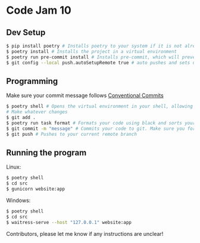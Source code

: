 # Code Jam 10

## Dev Setup

```sh
$ pip install poetry # Installs poetry to your system if it is not already
$ poetry install # Installs the project in a virtual environment
$ poetry run pre-commit install # Installs pre-commit, which will prevent you from committing should your code not pass linting
$ git config --local push.autoSetupRemote true # auto pushes and sets up your remote origin branch
```

## Programming
Make sure your commit message follows [Conventional Commits](https://www.conventionalcommits.org/en/v1.0.0/)
```sh
$ poetry shell # Opens the virtual environment in your shell, allowing you to access the installed dependencies
# Make whatever changes
$ git add .
$ poetry run task format # Formats your code using black and sorts your import using isort. DO THIS BEFORE COMMITTING!
$ git commit -m "message" # Commits your code to git. Make sure you format or your commit will fail!
$ git push # Pushes to your current remote branch
```

## Running the program
Linux:
```sh
$ poetry shell
$ cd src
$ gunicorn website:app
```

Windows:
```sh
$ poetry shell
$ cd src
$ waitress-serve --host "127.0.0.1" website:app
```

Contributors, please let me know if any instructions are unclear!
